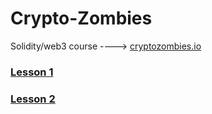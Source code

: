 # Crypto-Zombies
Solidity/web3 course ----> <a href="https://cryptozombies.io">cryptozombies.io</a>

<h3><a href="https://share.cryptozombies.io/en/lesson/1/share/pelle?id=Y3p8NTQ5MDQz">Lesson 1</h3></a>
<h3><a href="https://share.cryptozombies.io/en/lesson/2/share/pelle?id=Y3p8NTQ5MDQz">Lesson 2</h3></a>

